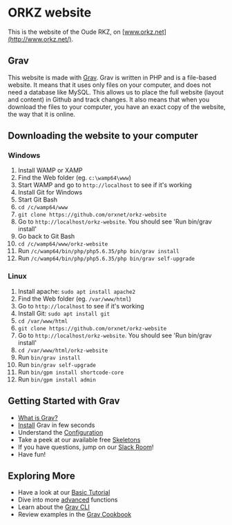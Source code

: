 # ORKZ website

This is the website of the Oude RKZ, on [www.orkz.net](http://www.orkz.net/).

## Grav

This website is made with [Grav](https://getgrav.org/). Grav is written in PHP and is a file-based website. It means that it uses only files on your computer, and does not need a database like MySQL. This allows us to place the full website (layout and content) in Github and track changes. It also means that when you download the files to your computer, you have an exact copy of the website, the way that it is online.

## Downloading the website to your computer

### Windows

1. Install WAMP or XAMP
1. Find the Web folder (eg. `c:\wamp64\www`)
1. Start WAMP and go to `http://localhost` to see if it's working
1. Install Git for Windows
1. Start Git Bash
1. `cd /c/wamp64/www`
1. `git clone https://github.com/orxnet/orkz-website`
1. Go to `http://localhost/orkz-website`. You should see 'Run bin/grav install'
1. Go back to Git Bash
1. `cd /c/wamp64/www/orkz-website`
1. Run `/c/wamp64/bin/php/php5.6.35/php bin/grav install`
1. Run `/c/wamp64/bin/php/php5.6.35/php bin/grav self-upgrade`

### Linux

1. Install apache: `sudo apt install apache2`
1. Find the Web folder (eg. `/var/www/html`)
1. Go to `http://localhost` to see if it's working
1. Install Git: `sudo apt install git`
1. `cd /var/www/html`
1. `git clone https://github.com/orxnet/orkz-website`
1. Go to `http://localhost/orkz-website`. You should see 'Run bin/grav install'
1. `cd /var/www/html/orkz-website`
1. Run `bin/grav install`
1. Run `bin/grav self-upgrade`
8. Run `bin/gpm install shortcode-core`
8. Run `bin/gpm install admin`

## Getting Started with Grav

* [What is Grav?](https://learn.getgrav.org/basics/what-is-grav)
* [Install](https://learn.getgrav.org/basics/installation) Grav in few seconds
* Understand the [Configuration](https://learn.getgrav.org/basics/grav-configuration)
* Take a peek at our available free [Skeletons](https://getgrav.org/downloads/skeletons)
* If you have questions, jump on our [Slack Room](https://getgrav.org/slack)!
* Have fun!

## Exploring More

* Have a look at our [Basic Tutorial](https://learn.getgrav.org/basics/basic-tutorial)
* Dive into more [advanced](https://learn.getgrav.org/advanced) functions
* Learn about the [Grav CLI](https://learn.getgrav.org/cli-console/grav-cli)
* Review examples in the [Grav Cookbook](https://learn.getgrav.org/cookbook)
